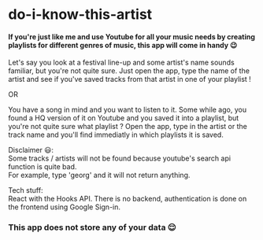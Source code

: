# do-i-know-this-artist

#### If you're just like me and use Youtube for all your music needs by creating playlists for different genres of music, this app will come in handy :wink:

Let's say you look at a festival line-up and some artist's name sounds familiar, but you're not quite sure. Just open the app, type the name of the artist and see if you've saved tracks from that artist in one of your playlist !

OR

You have a song in mind and you want to listen to it. Some while ago, you found a HQ version of it on Youtube and you saved it into a playlist, but you're not quite sure what playlist ? Open the app, type in the artist or the track name and you'll find immediatly in which playlists it is saved.


Disclaimer :smiley::   
Some tracks / artists will not be found because youtube's search api function is quite bad.  
For example, type 'georg' and it will not return anything.

Tech stuff:  
React with the Hooks API. There is no backend, authentication is done on the frontend using Google Sign-in.

### This app does not store any of your data :relieved:

